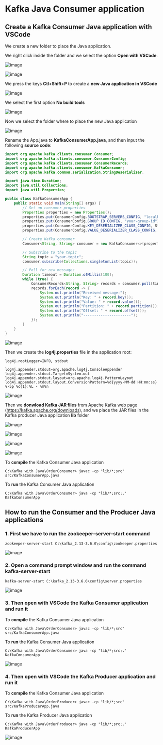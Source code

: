 # Kafka Java Consumer application

## Create a Kafka Consumer Java application with VSCode

We create a new folder to place the Java application.

We right click inside the folder and we select the option **Open with VSCode**.

![image](https://github.com/luiscoco/Kafka_Java_Training/assets/32194879/b6e778bf-c0cf-444c-b94c-42914f54180e)

![image](https://github.com/luiscoco/Kafka_Java_Training/assets/32194879/eddfc3ef-f7ed-42b6-aa8f-5ff29088b145)

We press the keys **Ctl+Shift+P** to create a **new Java application in VSCode**

![image](https://github.com/luiscoco/Kafka_Java_Training/assets/32194879/c5b3aed1-3a50-40c1-8cab-51f17e74fc6c)

We select the first option **No build tools**

![image](https://github.com/luiscoco/Kafka_Java_Training/assets/32194879/dbd6f666-a160-412b-9bbc-902249801a13)

Now we select the folder where to place the new Java application

![image](https://github.com/luiscoco/Kafka_Java_Training/assets/32194879/3d4d2d05-ddd3-4b93-8b8f-59e9d20f739f)

Rename the App.java to **KafkaConsumerApp.java**, and then input the following **source code**:

```java
import org.apache.kafka.clients.consumer.Consumer;
import org.apache.kafka.clients.consumer.ConsumerConfig;
import org.apache.kafka.clients.consumer.ConsumerRecords;
import org.apache.kafka.clients.consumer.KafkaConsumer;
import org.apache.kafka.common.serialization.StringDeserializer;

import java.time.Duration;
import java.util.Collections;
import java.util.Properties;

public class KafkaConsumerApp {
    public static void main(String[] args) {
        // Set up consumer properties
        Properties properties = new Properties();
        properties.put(ConsumerConfig.BOOTSTRAP_SERVERS_CONFIG, "localhost:9092");
        properties.put(ConsumerConfig.GROUP_ID_CONFIG, "your-group-id");
        properties.put(ConsumerConfig.KEY_DESERIALIZER_CLASS_CONFIG, StringDeserializer.class.getName());
        properties.put(ConsumerConfig.VALUE_DESERIALIZER_CLASS_CONFIG, StringDeserializer.class.getName());

        // Create Kafka consumer
        Consumer<String, String> consumer = new KafkaConsumer<>(properties);

        // Subscribe to the topic
        String topic = "your-topic";
        consumer.subscribe(Collections.singletonList(topic));

        // Poll for new messages
        Duration timeout = Duration.ofMillis(100);
        while (true) {
            ConsumerRecords<String, String> records = consumer.poll(timeout);
            records.forEach(record -> {
                System.out.println("Received message:");
                System.out.println("Key: " + record.key());
                System.out.println("Value: " + record.value());
                System.out.println("Partition: " + record.partition());
                System.out.println("Offset: " + record.offset());
                System.out.println("----------------------");
            });
        }
    }
}
```

![image](https://github.com/luiscoco/Kafka_Java_Training/assets/32194879/c5ae7bae-8cd6-453e-b186-d2bbba519bff)

Then we create the **log4j.properties** file in the application root:

```
log4j.rootLogger=INFO, stdout

log4j.appender.stdout=org.apache.log4j.ConsoleAppender
log4j.appender.stdout.Target=System.out
log4j.appender.stdout.layout=org.apache.log4j.PatternLayout
log4j.appender.stdout.layout.ConversionPattern=%d{yyyy-MM-dd HH:mm:ss} %-5p %c{1}:%L - %m%n
```

![image](https://github.com/luiscoco/Kafka_Java_Training/assets/32194879/977cd74d-9523-4b3a-9adc-86639e519abf)

Then we **donwload Kafka JAR files** from Apache Kafka web page (https://kafka.apache.org/downloads), and we place the JAR files in the Kafka producer Java application **lib** folder

![image](https://github.com/luiscoco/Kafka_Java_Training/assets/32194879/3c5dd16e-8d37-4f45-8d28-09a16cc0bf61)

![image](https://github.com/luiscoco/Kafka_Java_Training/assets/32194879/d0f37880-3f67-4dd9-a2bc-01eef311bc08)

![image](https://github.com/luiscoco/Kafka_Java_Training/assets/32194879/4d6e6392-6ec9-4c0b-afe5-e63f8582a769)

![image](https://github.com/luiscoco/Kafka_Java_Training/assets/32194879/aa7729cc-90c5-4d03-b32b-57de9898b4d2)

To **compile** the Kafka Consumer Java application

```
C:\Kafka with Java\OrderConsumer> javac -cp "lib/*;src" src/KafkaConsumerApp.java
```

To **run** the Kafka Consumer Java application

```
C:\Kafka with Java\OrderConsumer> java -cp "lib/*;src;." KafkaConsumerApp
```

## How to run the Consumer and the Producer Java applications

### 1. First we have to run the **zookeeper-server-start** command

```
zookeeper-server-start C:\kafka_2.13-3.6.0\config\zookeeper.properties
```

![image](https://github.com/luiscoco/Kafka_Java_Training/assets/32194879/adcdaea3-ba9a-4feb-87de-db5f65dc850c)

### 2. Open a command prompt window and run the command **kafka-server-start**

```
kafka-server-start C:\kafka_2.13-3.6.0\config\server.properties
```

![image](https://github.com/luiscoco/Kafka_Java_Training/assets/32194879/64a7c126-3dbf-489a-876d-993a9986197b)

### 3. Then open with VSCode the **Kafka Consumer** application and run it

To **compile** the Kafka Consumer Java application

```
C:\Kafka with Java\OrderConsumer> javac -cp "lib/*;src" src/KafkaConsumerApp.java
```

To **run** the Kafka Consumer Java application

```
C:\Kafka with Java\OrderConsumer> java -cp "lib/*;src;." KafkaConsumerApp
```

![image](https://github.com/luiscoco/Kafka_Java_Training/assets/32194879/0c03893c-0fd5-465c-905a-6fb88752fae1)

### 4. Then open with VSCode the **Kafka Producer** application and run it

To **compile** the Kafka Consumer Java application

```
C:\Kafka with Java\OrderProducer> javac -cp "lib/*;src" src/KafkaProducerApp.java
```

To **run** the Kafka Producer Java application

```
C:\Kafka with Java\OrderProducer> java -cp "lib/*;src;." KafkaProducerApp
```

![image](https://github.com/luiscoco/Kafka_Java_Training/assets/32194879/40403620-3a24-498e-8f76-a33ea5737ca0)

